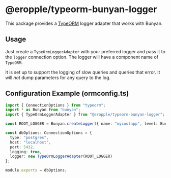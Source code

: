 # @eropple/typeorm-bunyan-logger #
This package provides a [TypeORM](https://typeorm.io/#/) logger adapter that
works with Bunyan.

## Usage ##
Just create a `TypeOrmLoggerAdapter` with your preferred logger and pass it
to the `logger` connection option. The logger will have a component name of
`TypeORM`.

It is set up to support the logging of slow queries and queries that error.
It will _not_ dump parameters for any query to the log.

## Configuration Example (ormconfig.ts) ##
```ts
import { ConnectionOptions } from "typeorm";
import * as Bunyan from "bunyan";
import { TypeOrmLoggerAdapter } from "@eropple/typeorm-bunyan-logger";

const ROOT_LOGGER = Bunyan.createLogger({ name: "mycoolapp", level: Bunyan.DEBUG });

const dbOptions: ConnectionOptions = {
  type: "postgres",
  host: "localhost",
  port: 5432,
  logging: true,
  logger: new TypeOrmLoggerAdapter(ROOT_LOGGER)
};

module.exports = dbOptions;
```
